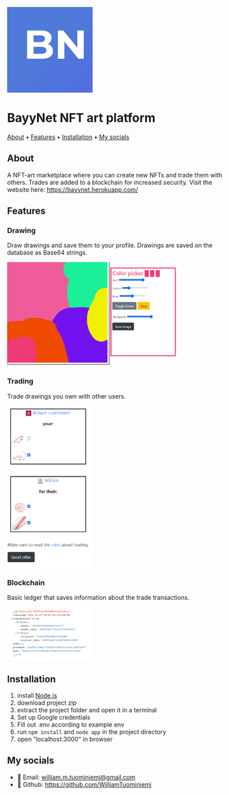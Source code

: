 <img src="./public/favicon.png/" alt="Draw" width="200"/>

# BayyNet NFT art platform

<p>
    <a href="#About">About</a> •
    <a href="#Features">Features</a> •
    <a href="#Installation">Installation</a> •
    <a href="#My-socials">My socials</a>
</p>

## About

A NFT-art marketplace where you can create new NFTs and trade them with others. Trades are added to a blockchain for increased security. Visit the website here: https://bayynet.herokuapp.com/

## Features

### Drawing

Draw drawings and save them to your profile. Drawings are saved on the database as Base64 strings.

<img src="./public/images/draw.png/" alt="Draw" width="400"/>

### Trading

Trade drawings you own with other users.

<img src="./public/images/trade.png/" alt="Trade" width="200"/>

### Blockchain

Basic ledger that saves information about the trade transactions.

<img src="./public/images/blockchain.png/" alt="Block" width="200"/>

## Installation

1. install [Node.js](https://nodejs.org/en/)
2. download project zip
3. extract the project folder and open it in a terminal
4. Set up Google credentials
5. Fill out .env according to example env
6. run `npm install` and `node app` in the project directory
7. open "localhost:3000" in browser

## My socials

-   :email: Email: william.m.tuominiemi@gmail.com
-   :link: Github: https://github.com/WilliamTuominiemi
